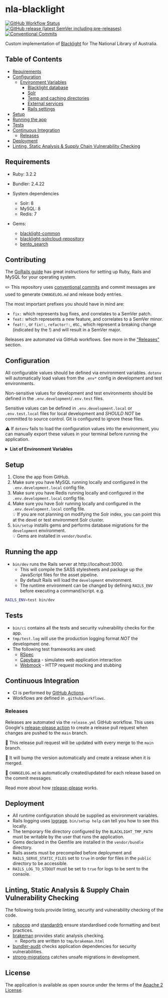 # nla-blacklight

[![GitHub Workflow Status](https://img.shields.io/github/actions/workflow/status/nla/nla-blacklight/verify.yml?branch=main&logo=github)](https://github.com/nla/nla-blacklight/actions/workflows/verify.yml)
[![GitHub release (latest SemVer including pre-releases)](https://img.shields.io/github/v/release/nla/nla-blacklight?include_prereleases)](https://github.com/nla/nla-blacklight/releases/latest)
[![Conventional Commits](https://img.shields.io/badge/Conventional%20Commits-1.0.0-%23FE5196?logo=conventionalcommits&logoColor=white)](https://conventionalcommits.org)

Custom implementation of [Blacklight](http://projectblacklight.org/) for The National Library of Australia.

## Table of Contents

* [Requirements](#requirements)
* [Configuration](#configuration)
    + [Environment Variables](#environment-variables)
        - [Blacklight database](#blacklight-database)
        - [Solr](#solr)
        - [Temp and caching directories](#temp-and-caching-directories)
        - [External services](#external-services)
        - [Rails settings](#rails-settings)
* [Setup](#setup)
* [Running the app](#running-the-app)
* [Tests](#tests)
* [Continuous Integration](#continuous-integration)
    + [Releases](#releases)
* [Deployment](#deployment)
* [Linting, Static Analysis & Supply Chain Vulnerability Checking](#linting--static-analysis---supply-chain-vulnerability-checking)

## Requirements

* Ruby: 3.2.2
* Bundler: 2.4.22

* System dependencies
    - Solr: 8
    - MySQL: 8
    - Redis: 7

* Gems:
  - [blacklight-common](https://github.com/nla/nla-blacklight_common) 
  - [blacklight-solrcloud-repository](https://github.com/nla/blacklight-solrcloud-repository)
  - [bento_search](https://github.com/nla/bento_search)

## Contributing

The [GoRails guide](https://gorails.com/setup) has great instructions for setting up Ruby, Rails and MySQL for your operating system.

✏️ This repository uses [conventional commits](https://www.conventionalcommits.org)
and commit messages are used to generate `CHANGELOG.md` and release body entries.

The most important prefixes you should have in mind are:

* `fix:` which represents bug fixes, and correlates to a SemVer patch.
* `feat:` which represents a new feature, and correlates to a SemVer minor.
* `feat!:`, or `fix!:`, `refactor!:`, etc., which represent a breaking change (indicated by the !) and will result in a SemVer major.

Releases are automated via GitHub workflows. See more in the ["Releases"](#releases) section.

## Configuration

All configurable values should be defined via environment variables. `dotenv` will automatically load values
from the `.env*` config in development and test environments.

Non-sensitive values for development and test environments should be defined in the `.env.development`/`.env.test` files.

Sensitive values can be defined in `.env.development.local` or `.env.test.local` files for local development
and *SHOULD NOT* be committed to source control. Git is configured to ignore these files.

⚠️ If `dotenv` fails to load the configuration values into the environment, you can manually export these
values in your terminal before running the application.

<details>
<summary><b>List of Environment Variables</b></summary>

#### Blacklight database
    DATABASE_URL - Application database for Blacklight
    PATRON_DB_URL - Shared user and sessions database
    REDIS_URL - Redis cache

#### Solr
    SOLR_URL - single node Solr
    
    ZK_HOST - Zookeeper connection string for the Solr Cloud cluster
    SOLR_COLLECTION - Solr Cloud collection for the catalogue index

#### Rails settings
These variables are mainly used in the `staging` or `production` environment.

    SECRET_KEY_BASE - used by Devise for encrypting session values
    RAILS_LOG_TO_STDOUT - makes Rails logs print to the console
    RAILS_SERVE_STATIC_FILES - tells Rails to serve static assets from the /public directory

#### Temp and caching directories
These variables are mainly used in the `staging` or `production` environment.

    PIDFILE - relocates the server pid file outside of the application directory
    BLACKLIGHT_TMP_PATH - relocates the caching directory outside of the application directory

#### External services
    GETALIBRARYCARD_BASE_URL - base URL for Get a Library Card
    GETALIBRARYCARD_AUTH_PATH - path to the authentication endpoint of Get a Library Card
    GETALIBRARYCARD_PATRON_DETAILS_PATH - path to the user details endpoint of Get a Library Card

    PATRON_AUTH_URL - base URL for User Registration (a.k.a. "UserReg")
    PATRON_AUTH_ENDPOINT - path to the authentication endpoint

    KEYCLOAK_URL - URL of the Keycloak server

    KC_SOL_CLIENT - Staff Official Loan realm client name
    KC_SOL_SECRET - Staff Official Loan realm client secret
    KC_SOL_REALM - realm name for Staff Official Loan

    KC_SPL_CLIENT - Staff Personal Loan realm client name
    KC_SPL_SECRET - Staff Personal Loan realm client secret
    KC_SPL_REALM - realm name for Staff Personal Loan

    KC_SHARED_CLIENT - Team Official Loan account realm client name
    KC_SHARED_SECRET - Team Official Loan account realm client secret
    KC_SHARED_REALM - realm name for Team Official Loan account realm

    COPYRIGHT_SERVICE_URL - URL of the Copyright service
    COPYRIGHT_FAIR_DEALING_URL - URL to the page describing copyright fair dealing
    COPYRIGHT_CONTACT_URL - URL to the page describing how to contact the Library about copyright
    
    COPIES_DIRECT_URL - URL to Copies Direct

    ERESOURCES_CONFIG_URL - URL to the eResources configuration JSON endpoint
    EZPROXY_URL - URL to the EZProxy server
    EZPROXY_USER - username for EZProxy
    EZPROXY_PASSWORD - password for EZProxy

    EDS_DEBUG - set to `y`/`n` to enable/disable debug logging for EDS API requests
    EDS_PROFILE - EDS profile name
    EDS_GUEST - set to `y`/`n` to enable/disable guest access for EDS API requests
    EDS_USER - username for EDS API requests
    EDS_PASSWORD - password for EDS API requests
    EDS_AUTH - authentication method for EDS API requests
    EDS_ORG - organisation ID for EDS API requests
    EDS_CACHE_DIR - directory for EDS API request caching

    EBSCO_SEARCH_URL - URL to the EBSCO EDS API
    CATALOGUE_SEARCH_URL - URL to the Catalogue search JSON endpoint
    FINDING_AIDS_SEARCH_URL - URL to the Finding Aids search JSON endpoint

    GLOBAL_MESSAGE_URL - URL to the global alert message JSON endpoint

    CATALOGUE_SERVICES_API_BASE_URL - URL to the Catalogue Services API base URL
    CATALOGUE_SERVICES_CLIENT - Catalogue Services realm client name
    CATALOGUE_SERVICES_SECRET - Catalogue Services realm client secret
    CATALOGUE_SERVICES_REALM - Catalogue Services realm name
    
    THUMBNAIL_SERVICE_API_BASE_URL - URL to the thumbnail service API base URL
</details>

## Setup

1. Clone the app from GitHub.
2. Make sure you have MySQL running locally and configured in the `.env.development.local` config file.
3. Make sure you have Redis running locally and configured in the `.env.development.local` config file.
4. Make sure you have Solr running locally and configured in the `.env.development.local` config file.<br />💡️  If you are not planning on modifying the Solr index, you can point this at the  devel or test environment Solr cluster.
5. `bin/setup` installs gems and performs database migrations for the `development` environment.<br /> 💡️ Gems are installed in `vendor/bundle`.

## Running the app

* `bin/dev` runs the Rails server at http://localhost:3000.
    * This will compile the SASS stylesheets and package up the JavaScript files for the asset pipeline. 
    * By default Rails will load the `development` environment.
    * The runtime environment can be changed by defining `RAILS_ENV` before executing a command/script. e.g.

```bash
RAILS_ENV=test bin/dev
```

## Tests

* `bin/ci` contains all the tests and security vulnerability checks for the app.
* `tmp/test.log` will use the production logging format *NOT* the development one.
* The following test frameworks are used:
    * [RSpec](https://rspec.info/)
    * [Capybara](http://teamcapybara.github.io/capybara/) - simulates web application interaction
    * [Webmock](https://github.com/bblimke/webmock) - HTTP request mocking and stubbing

## Continuous Integration

* CI is performed by [GitHub Actions](https://docs.github.com/en/actions).
* Workflows are defined in `.github/workflows`.

### Releases

Releases are automated via the `release.yml` GitHub workflow. This uses Google's
[release-please action](https://github.com/google-github-actions/release-please-action) to create a 
release pull request when changes are pushed to the `main` branch. 

🚨 This release pull request will be updated with every merge to the `main` branch. 

🚨 It will bump the version automatically and create a release when it is merged.

🚨 `CHANGELOG.md` is automatically created/updated for each release based on the commit messages.

Read more about how
[release-please](https://github.com/googleapis/release-please) works.

## Deployment

* All runtime configuration should be supplied as environment variables.
* Rails logging uses [lograge](https://github.com/roidrage/lograge). `bin/setup help` can tell you how to see this locally.
* The temporary file directory configured by the `BLACKLIGHT_TMP_PATH` must be writable by the user that runs the application.
* Gems declared in the Gemfile are installed in the `vendor/bundle` directory.
* Rails assets must be precompiled before deployment and `RAILS_SERVE_STATIC_FILES` set to `true` in order for files in the `public` directory to be accessible.
* `RAILS_LOG_TO_STDOUT` must be set to `true` for logs to be sent to the console.

## Linting, Static Analysis & Supply Chain Vulnerability Checking

The following tools provide linting, security and vulnerability checking of the code.

* [rubocop](https://rubocop.org/) and [standardrb](https://github.com/testdouble/standard) ensure standardised code formatting and best practices.
* [brakeman](https://github.com/presidentbeef/brakeman) provides static analysis checking.
    * Reports are written to `tmp/brakeman.html`
* [bundler-audit](https://github.com/rubysec/bundler-audit) checks application dependencies for security vulnerabilities.
* [strong-migrations](https://github.com/ankane/strong_migrations) catches unsafe migrations in development.

## License
The application is available as open source under the terms of the [Apache 2 License](https://opensource.org/licenses/Apache-2.0).
